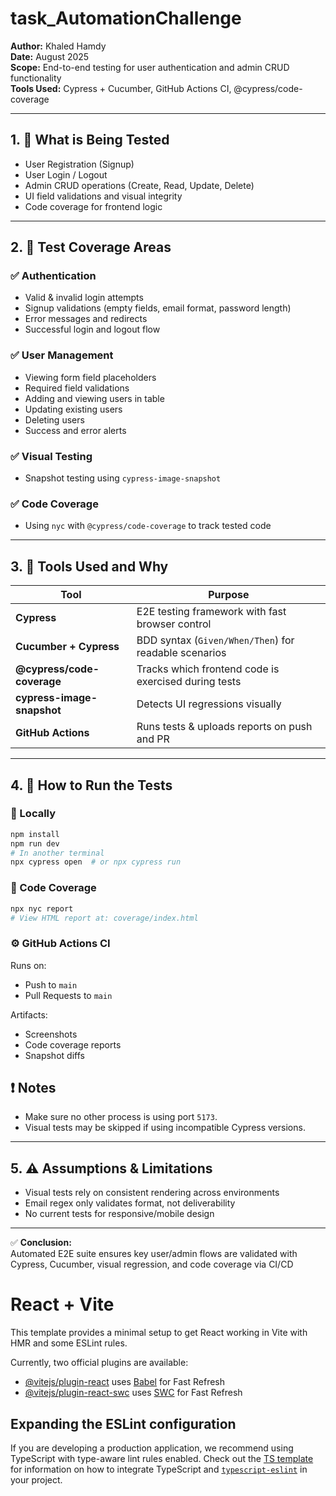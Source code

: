 # task_AutomationChallenge

**Author:** Khaled Hamdy  
**Date:** August 2025  
**Scope:** End-to-end testing for user authentication and admin CRUD functionality  
**Tools Used:** Cypress + Cucumber, GitHub Actions CI, @cypress/code-coverage

---

## 1. 🎯 What is Being Tested

- User Registration (Signup)
- User Login / Logout
- Admin CRUD operations (Create, Read, Update, Delete)
- UI field validations and visual integrity
- Code coverage for frontend logic

---

## 2. 📌 Test Coverage Areas

### ✅ Authentication
- Valid & invalid login attempts
- Signup validations (empty fields, email format, password length)
- Error messages and redirects
- Successful login and logout flow

### ✅ User Management
- Viewing form field placeholders
- Required field validations
- Adding and viewing users in table
- Updating existing users
- Deleting users
- Success and error alerts

### ✅ Visual Testing
- Snapshot testing using `cypress-image-snapshot`

### ✅ Code Coverage
- Using `nyc` with `@cypress/code-coverage` to track tested code

---

## 3. 🧰 Tools Used and Why

| Tool                      | Purpose                                                                  |
|---------------------------|--------------------------------------------------------------------------|
| **Cypress**               | E2E testing framework with fast browser control                         |
| **Cucumber + Cypress**    | BDD syntax (`Given/When/Then`) for readable scenarios                   |
| **@cypress/code-coverage**| Tracks which frontend code is exercised during tests                    |
| **cypress-image-snapshot**| Detects UI regressions visually                                          |
| **GitHub Actions**        | Runs tests & uploads reports on push and PR                              |

---

## 4. 🚀 How to Run the Tests

### 🔧 Locally

```bash
npm install
npm run dev
# In another terminal
npx cypress open  # or npx cypress run
```

### 🧾 Code Coverage

```bash
npx nyc report
# View HTML report at: coverage/index.html
```

### ⚙️ GitHub Actions CI

Runs on:
- Push to `main`
- Pull Requests to `main`

Artifacts:
- Screenshots
- Code coverage reports
- Snapshot diffs

## ❗ Notes
- Make sure no other process is using port `5173`.
- Visual tests may be skipped if using incompatible Cypress versions.

---

## 5. ⚠️ Assumptions & Limitations

- Visual tests rely on consistent rendering across environments
- Email regex only validates format, not deliverability
- No current tests for responsive/mobile design

---

✅ **Conclusion:**  
Automated E2E suite ensures key user/admin flows are validated with Cypress, Cucumber, visual regression, and code coverage via CI/CD


# React + Vite

This template provides a minimal setup to get React working in Vite with HMR and some ESLint rules.

Currently, two official plugins are available:

- [@vitejs/plugin-react](https://github.com/vitejs/vite-plugin-react/blob/main/packages/plugin-react) uses [Babel](https://babeljs.io/) for Fast Refresh
- [@vitejs/plugin-react-swc](https://github.com/vitejs/vite-plugin-react/blob/main/packages/plugin-react-swc) uses [SWC](https://swc.rs/) for Fast Refresh

## Expanding the ESLint configuration

If you are developing a production application, we recommend using TypeScript with type-aware lint rules enabled. Check out the [TS template](https://github.com/vitejs/vite/tree/main/packages/create-vite/template-react-ts) for information on how to integrate TypeScript and [`typescript-eslint`](https://typescript-eslint.io) in your project.
